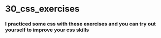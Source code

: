 # 30_css_exercises
### I practiced some css with these exercises and you can try out yourself to improve your css skills
